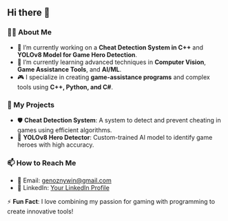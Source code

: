 ## Hi there 👋  

### 👨‍💻 About Me  
- 🔭 I’m currently working on a **Cheat Detection System in C++** and **YOLOv8 Model for Game Hero Detection**.  
- 🌱 I’m currently learning advanced techniques in **Computer Vision**, **Game Assistance Tools**, and **AI/ML**.  
- 🎮 I specialize in creating **game-assistance programs** and complex tools using **C++, Python, and C#**.  

### 🚀 My Projects  
- 🛡️ **Cheat Detection System**: A system to detect and prevent cheating in games using efficient algorithms.  
- 🤖 **YOLOv8 Hero Detector**: Custom-trained AI model to identify game heroes with high accuracy.  

### 📫 How to Reach Me  
- 📧 Email: genoznywin@gmail.com
- 🔗 LinkedIn: [Your LinkedIn Profile](https://www.linkedin.com)  

⚡ **Fun Fact**: I love combining my passion for gaming with programming to create innovative tools!  
